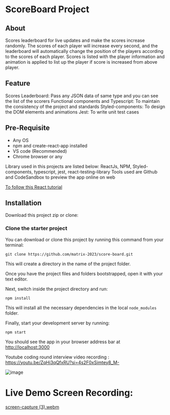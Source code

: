 # ScoreBoard Project

## About

Scores leaderboard for live updates and make the scores increase randomly.
The scores of each player will increase every second, and the leaderboard will automatically change the position of the players according to the scores of each player.
Scores is listed with the player information and animation is applied to list up the player if score is increased from above player.

## Feature

Scores Leaderboard: Pass any JSON data of same type and you can see the list of the scorers
Functional components and Typescript: To maintain the consistency of the project and standards
Styled-components: To design the DOM elements and animations
Jest: To write unit test cases

## Pre-Requisite

- Any OS
- npm and create-react-app installed
- VS code (Recommended)
- Chrome browser or any

Library used in this projects are listed below:
ReactJs, NPM, Styled-components, typescript, jest, react-testing-library
Tools used are Github and CodeSandbox to preview the app online on web

[To follow this React tutorial](https://ibaslogic.com/blog/react-tutorial-for-beginners/)

## Installation

Download this project zip or clone:

### Clone the starter project

You can download or clone this project by running this command from your terminal:

```
git clone https://github.com/matrix-2023/score-board.git
```

This will create a directory in the name of the project folder.

Once you have the project files and folders bootstrapped, open it with your text editor.

Next, switch inside the project directory and run:

```
npm install
```

This will install all the necessary dependencies in the local `node_modules` folder.

Finally, start your development server by running:

```
npm start
```

You should see the app in your browser address bar at [http://localhost:3000](http://localhost:3000)

Youtube coding round interview video recording : https://youtu.be/ZqHi3qQfxRU?si=4s2F0xSimtey8_M-

![image](https://github.com/matrix-2023/score-board/assets/143998226/c08d6996-b1fe-4746-a260-2bf21458c039)

# **Live Demo Screen Recording:**

[screen-capture (3).webm](https://github.com/matrix-2023/score-board/assets/143998226/fc80f984-9dbe-40cd-95ed-dd3a79521c30)

